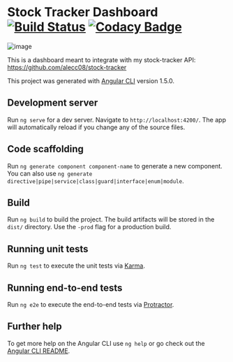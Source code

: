 # Stock Tracker Dashboard [![Build Status](https://travis-ci.org/alecc08/stock-tracker-dashboard.svg?branch=master)](https://travis-ci.org/alecc08/stock-tracker-dashboard) [![Codacy Badge](https://api.codacy.com/project/badge/Grade/a250102ac1b6430f9adee80730411b39)](https://www.codacy.com/app/alecc/stock-tracker-dashboard?utm_source=github.com&amp;utm_medium=referral&amp;utm_content=alecc08/stock-tracker-dashboard&amp;utm_campaign=Badge_Grade)

![image](https://user-images.githubusercontent.com/14881741/32587734-11e93ca6-c4d8-11e7-8b58-63feca74a085.png)

This is a dashboard meant to integrate with my stock-tracker API: https://github.com/alecc08/stock-tracker

This project was generated with [Angular CLI](https://github.com/angular/angular-cli) version 1.5.0.

## Development server

Run `ng serve` for a dev server. Navigate to `http://localhost:4200/`. The app will automatically reload if you change any of the source files.

## Code scaffolding

Run `ng generate component component-name` to generate a new component. You can also use `ng generate directive|pipe|service|class|guard|interface|enum|module`.

## Build

Run `ng build` to build the project. The build artifacts will be stored in the `dist/` directory. Use the `-prod` flag for a production build.

## Running unit tests

Run `ng test` to execute the unit tests via [Karma](https://karma-runner.github.io).

## Running end-to-end tests

Run `ng e2e` to execute the end-to-end tests via [Protractor](http://www.protractortest.org/).

## Further help

To get more help on the Angular CLI use `ng help` or go check out the [Angular CLI README](https://github.com/angular/angular-cli/blob/master/README.md).
